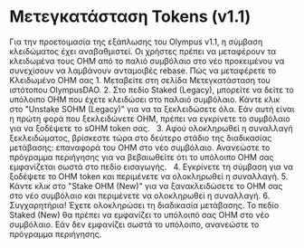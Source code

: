# Μετεγκατάσταση Tokens (v1.1)

Για την προετοιμασία της εξάπλωσης του Olympus v1.1, η σύμβαση κλειδώματος έχει αναβαθμιστεί. Οι χρήστες πρέπει να μεταφέρουν τα κλειδωμένα τους OHM από το παλιό συμβόλαιο στο νέο προκειμένου να συνεχίσουν να λαμβάνουν ανταμοιβές rebase. Πώς να μεταφέρετε το Κλειδωμένο OHM σας 1. Μεταβείτε στη σελίδα Μετεγκατάσταση του ιστότοπου OlympusDAO. 2. Στο πεδίο Staked (Legacy), μπορείτε να δείτε το υπόλοιπο OHM που έχετε κλειδώσει στο παλαιό συμβόλαιο. Κάντε κλικ στο "Unstake SOHM (Legacy)" για να τα ξεκλειδώσετε όλα. Εάν αυτή είναι η πρώτη φορά που ξεκλειδώνετε OHM, πρέπει να εγκρίνετε το συμβόλαιο για να ξοδέψετε το sOHM token σας. ​ ​ 3. Αφού ολοκληρωθεί η συναλλαγή ξεκλειδώματος, βρίσκεστε τώρα στο δεύτερο στάδιο της διαδικασίας μετάβασης: επαναφορά του OHM στο νέο συμβόλαιο. Ανανεώστε το πρόγραμμα περιήγησης για να βεβαιωθείτε ότι το υπόλοιπο OHM σας εμφανίζεται σωστά στο πεδίο εισαγωγής. ​ ​ 4. Εγκρίνετε τη σύμβαση για να ξοδέψετε το OHM token και περιμένετε να ολοκληρωθεί η συναλλαγή. 5. Κάντε κλικ στο "Stake OHM (New)" για να ξανακλειδώσετε το OHM σας στο νέο συμβόλαιο και περιμένετε να ολοκληρωθεί η συναλλαγή. 6. Συγχαρητήρια! Έχετε ολοκληρώσει τη διαδικασία μετάβασης. Το πεδίο Staked (New) θα πρέπει να εμφανίζει το υπόλοιπό σας OHM στο νέο συμβόλαιο. Εάν δεν εμφανίζει σωστά το υπόλοιπο, ανανεώστε το πρόγραμμα περιήγησης. ​ ​
